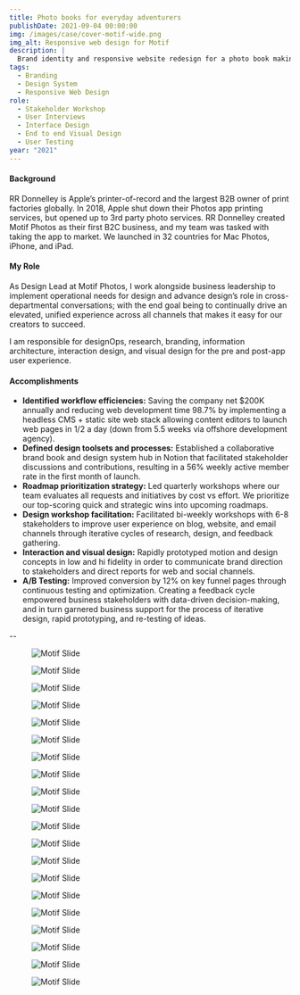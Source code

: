 ```yaml
---
title: Photo books for everyday adventurers
publishDate: 2021-09-04 00:00:00
img: /images/case/cover-motif-wide.png
img_alt: Responsive web design for Motif
description: |
  Brand identity and responsive website redesign for a photo book making app.
tags:
  - Branding
  - Design System
  - Responsive Web Design
role:
  - Stakeholder Workshop
  - User Interviews
  - Interface Design
  - End to end Visual Design
  - User Testing
year: "2021"
---
```


  <style>
      main p {
        max-width: 65ch;
      }
  </style>

#### Background

RR Donnelley is Apple’s printer-of-record and the largest B2B owner of print factories globally. In 2018, Apple shut down their Photos app printing services, but opened up to 3rd party photo services. RR Donnelley created Motif Photos as their first B2C business, and my team was tasked with taking the app to market. We launched in 32 countries for Mac Photos, iPhone, and iPad.

#### My Role

As Design Lead at Motif Photos, I work alongside business leadership to implement operational needs for design and advance design’s role in cross-departmental conversations; with the end goal being to continually drive an elevated, unified experience across all channels that makes it easy for our creators to succeed. 

I am responsible for designOps, research, branding, information architecture, interaction design, and visual design for the pre and post-app user experience.

#### Accomplishments

- **Identified workflow efficiencies:** 
Saving the company net $200K annually and reducing web development time 98.7% by implementing a headless CMS + static site web stack allowing content editors to launch web pages in 1/2 a day (down from 5.5 weeks via offshore development agency).
- **Defined design toolsets and processes:**
Established a collaborative brand book and design system hub in Notion that facilitated stakeholder discussions and contributions, resulting in a 56% weekly active member rate in the first month of launch.
- **Roadmap prioritization strategy:**
Led quarterly workshops where our team evaluates all requests and initiatives by cost vs effort. We prioritize our top-scoring quick and strategic wins into upcoming roadmaps.
- **Design workshop facilitation:**
Facilitated bi-weekly workshops with 6-8 stakeholders to improve user experience on blog, website, and email channels through iterative cycles of research, design, and feedback gathering.
- **Interaction and visual design:**
Rapidly prototyped motion and design concepts in low and hi fidelity in order to communicate brand direction to stakeholders and direct reports for web and social channels.
- **A/B Testing:**
Improved conversion by 12% on key funnel pages through continuous testing and optimization. Creating a feedback cycle empowered business stakeholders with data-driven decision-making, and in turn garnered business support for the process of iterative design, rapid prototyping, and re-testing of ideas.

--

<figure><img src="/images/case/motif1.jpg" alt="Motif Slide"></figure>
<figure><img src="/images/case/motif2.jpg" alt="Motif Slide"></figure>
<figure><img src="/images/case/motif3.jpg" alt="Motif Slide"></figure>
<figure><img src="/images/case/motif4.jpg" alt="Motif Slide"></figure>
<figure><img src="/images/case/motif5.jpg" alt="Motif Slide"></figure>
<figure><img src="/images/case/motif6.jpg" alt="Motif Slide"></figure>
<figure><img src="/images/case/motif7.jpg" alt="Motif Slide"></figure>
<figure><img src="/images/case/motif8.jpg" alt="Motif Slide"></figure>
<figure><img src="/images/case/motif9.jpg" alt="Motif Slide"></figure>
<figure><img src="/images/case/motif10.jpg" alt="Motif Slide"></figure>
<figure><img src="/images/case/motif11.jpg" alt="Motif Slide"></figure>
<figure><img src="/images/case/motif12.jpg" alt="Motif Slide"></figure>
<figure><img src="/images/case/motif13.jpg" alt="Motif Slide"></figure>
<figure><img src="/images/case/motif14.jpg" alt="Motif Slide"></figure>
<figure><img src="/images/case/motif15.jpg" alt="Motif Slide"></figure>
<figure><img src="/images/case/motif16.jpg" alt="Motif Slide"></figure>
<figure><img src="/images/case/motif17.jpg" alt="Motif Slide"></figure>
<figure><img src="/images/case/motif18.jpg" alt="Motif Slide"></figure>
<figure><img src="/images/case/motif19.jpg" alt="Motif Slide"></figure>
<figure><img src="/images/case/motif20.jpg" alt="Motif Slide"></figure>



